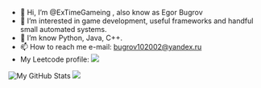 - 👋 Hi, I’m @ExTimeGameing , also know as Egor Bugrov
- 👀 I’m interested in game development, useful frameworks and handful small automated systems.
- 🌱 I’m know Python, Java, C++.
- 📫 How to reach me e-mail: bugrov102002@yandex.ru
- My Leetcode profile: ![](https://leetcode.com/ExTimeGameing/)

![My GitHub Stats](https://github-readme-stats.vercel.app/api?username=ExTimeGameing&show_icons=true&theme=dark&count_private=true&hide_border=true)
![](https://github-readme-stats.vercel.app/api/top-langs/?username=ExTimeGameing&layout=compact&hide_border=true&theme=dark&count_private=true)
